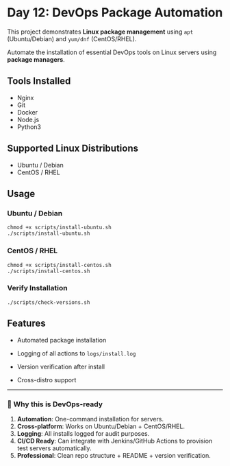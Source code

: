 # Day 12: DevOps Package Automation
This project demonstrates **Linux package management** using `apt` (Ubuntu/Debian) and `yum/dnf` (CentOS/RHEL).

Automate the installation of essential DevOps tools on Linux servers using **package managers**.

## Tools Installed
- Nginx
- Git
- Docker
- Node.js
- Python3

## Supported Linux Distributions
- Ubuntu / Debian
- CentOS / RHEL

## Usage

### Ubuntu / Debian
```
chmod +x scripts/install-ubuntu.sh
./scripts/install-ubuntu.sh
```
### CentOS / RHEL
```
chmod +x scripts/install-centos.sh
./scripts/install-centos.sh
```
### Verify Installation
```
./scripts/check-versions.sh
```
## Features

* Automated package installation

* Logging of all actions to `logs/install.log`

* Version verification after install

* Cross-distro support

---

### 🔹 Why this is **DevOps-ready**
1. **Automation**: One-command installation for servers.  
2. **Cross-platform**: Works on Ubuntu/Debian + CentOS/RHEL.  
3. **Logging**: All installs logged for audit purposes.  
4. **CI/CD Ready**: Can integrate with Jenkins/GitHub Actions to provision test servers automatically.  
5. **Professional**: Clean repo structure + README + version verification.  

